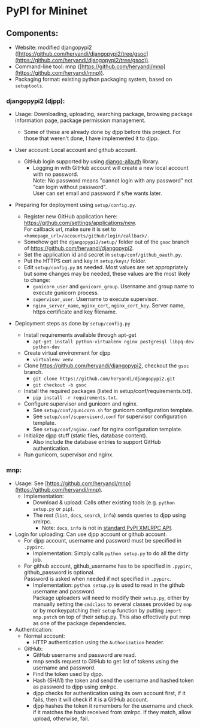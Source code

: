 # PyPI for Mininet

## Components:
- Website: modified djangopypi2 ([https://github.com/heryandi/djangopypi2/tree/gsoc](https://github.com/heryandi/djangopypi2/tree/gsoc)).
- Command-line tool: mnp ([https://github.com/heryandi/mnp](https://github.com/heryandi/mnp)).
- Packaging format: existing python packaging system, based on `setuptools`.

### djangopypi2 (djpp):
- Usage: Downloading, uploading, searching package, browsing package information page, package permission management.
  - Some of these are already done by djpp before this project. For those that weren't done, I have implemented it to djpp.
- User account: Local account and github account.
  - GitHub login supported by using [django-allauth](https://github.com/pennersr/django-allauth) library.
     - Logging in with GitHub account will create a new local account with no password.  
       Note: No password means "cannot login with any password" not "can login without password".  
       User can set email and password if s/he wants later.
- Preparing for deployment using `setup/config.py`.
  - Register new GitHub application here: https://github.com/settings/applications/new.  
    For callback url, make sure it is set to `<homepage_url>/accounts/github/login/callback/`.
  - Somehow get the `djangopypi2/setup/` folder out of the `gsoc` branch of https://github.com/heryandi/djangopypi2.
  - Set the application id and secret in `setup/conf/github_oauth.py`.
  - Put the HTTPS cert and key in `setup/keys/` folder.
  - Edit `setup/config.py` as needed. Most values are set appropriately but some changes may be needed, these values are the most likely to change:
     - `gunicorn_user` and `gunicorn_group`. Username and group name to execute gunicorn process.
     - `supervisor_user`. Username to execute supervisor.
     - `nginx_server_name`, `nginx_cert`, `nginx_cert_key`. Server name, https certificate and key filename.

- Deployment steps as done by `setup/config.py`
  - Install requirements available through apt-get
     - `apt-get install python-virtualenv nginx postgresql libpq-dev python-dev`
  - Create virtual environment for djpp
     - `virtualenv venv`
  - Clone https://github.com/heryandi/djangopypi2, checkout the `gsoc` branch.
     - `git clone https://github.com/heryandi/djangopypi2.git`
     - `git checkout -b gsoc`
  - Install the required packages (listed in setup/conf/requirements.txt).
     - `pip install -r requirements.txt`.
  - Configure supervisor and gunicorn and nginx.
     - See `setup/conf/gunicorn.sh` for gunicorn configuration template.
     - See `setup/conf/supervisord.conf` for supervisor configuration template.
     - See `setup/conf/nginx.conf` for nginx configuration template.
  - Initialize djpp stuff (static files, database content).
     - Also include the database entries to support GitHub authentication.
  - Run gunicorn, supervisor and nginx.
  
### mnp:
- Usage: See [https://github.com/heryandi/mnp](https://github.com/heryandi/mnp).
  - Implementation:
     - Download & upload: Calls other existing tools (e.g. `python setup.py` or `pip`).
     - The rest (`list`, `docs`, `search`, `info`) sends queries to djpp using xmlrpc.
         - Note: `docs`, `info` is not in [standard PyPI XMLRPC API](http://wiki.python.org/moin/PyPIXmlRpc).
- Login for uploading: Can use djpp account or github account.
  - For djpp account, username and password must be specified in `.pypirc`.
     - Implementation: Simply calls `python setup.py` to do all the dirty job.
  - For github account, github_username has to be specified in `.pypirc`, github_password is optional.  
    Password is asked when needed if not specified in `.pypirc`.
     - Implementation: `python setup.py` is used to read in the github username and password.  
       Package uploaders will need to modify their `setup.py`, either by manually setting the `cmdclass` to several classes provided by `mnp` or by monkeypatching their `setup` function by putting `import mnp.patch` on top of their setup.py. This also effectively put mnp as one of the package dependencies.
- Authentication:
  - Normal account:
     - HTTP authentication using the `Authorization` header.
  - GitHub:
     - GitHub username and password are read.
     - mnp sends request to GitHub to get list of tokens using the username and password.
     - Find the token used by djpp.
     - Hash (SHA1) the token and send the username and hashed token as password to djpp using xmlrpc.
     - djpp checks for authentication using its own account first, if it fails, then it will check if it is a GitHub account.
     - djpp hashes the token it remembers for the username and check if it matches the hash received from xmlrpc. If they match, allow upload, otherwise, fail.